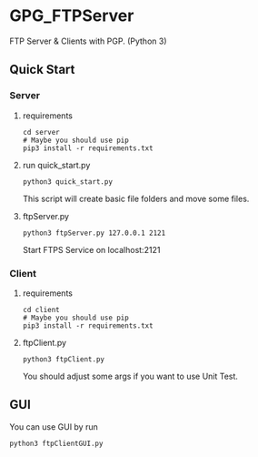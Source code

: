 # GPG_FTPServer
FTP Server & Clients with PGP. (Python 3)

## Quick Start
### Server
1. requirements
    ```shell script
    cd server
    # Maybe you should use pip
    pip3 install -r requirements.txt
    ```
2. run quick_start.py
    ```shell
    python3 quick_start.py
    ```
    This script will create basic file folders and move some files.

3. ftpServer.py
    ```shell script
    python3 ftpServer.py 127.0.0.1 2121
    ```
    Start FTPS Service on localhost:2121
### Client
1. requirements
    ```shell script
    cd client
    # Maybe you should use pip
    pip3 install -r requirements.txt
    ```
2. ftpClient.py
    ```shell script
    python3 ftpClient.py
    ```
    You should adjust some args if you want to use Unit Test.
    
## GUI
You can use GUI by run
```
python3 ftpClientGUI.py
```
